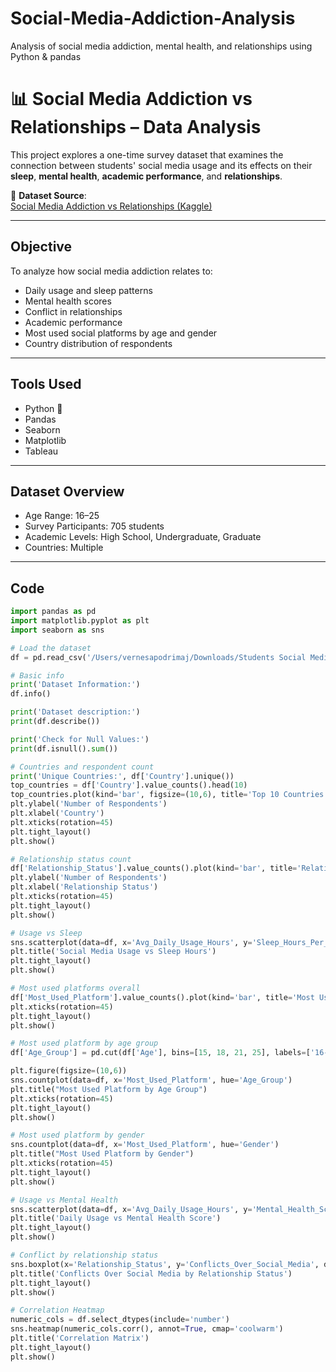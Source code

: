 # Social-Media-Addiction-Analysis
Analysis of social media addiction, mental health, and relationships using Python &amp; pandas
# 📊 Social Media Addiction vs Relationships – Data Analysis

This project explores a one-time survey dataset that examines the connection between students' social media usage and its effects on their **sleep**, **mental health**, **academic performance**, and **relationships**.

🔗 **Dataset Source**:  
[Social Media Addiction vs Relationships (Kaggle)](https://www.kaggle.com/datasets/adilshamim8/social-media-addiction-vs-relationships)

---

## Objective

To analyze how social media addiction relates to:
- Daily usage and sleep patterns
- Mental health scores
- Conflict in relationships
- Academic performance
- Most used social platforms by age and gender
- Country distribution of respondents

---

## Tools Used

- Python 🐍
- Pandas
- Seaborn
- Matplotlib
- Tableau

---

## Dataset Overview

- Age Range: 16–25
- Survey Participants: 705 students
- Academic Levels: High School, Undergraduate, Graduate
- Countries: Multiple

---

## Code

```python
import pandas as pd
import matplotlib.pyplot as plt
import seaborn as sns

# Load the dataset
df = pd.read_csv('/Users/vernesapodrimaj/Downloads/Students Social Media Addiction.csv')

# Basic info
print('Dataset Information:')
df.info()

print('Dataset description:')
print(df.describe())

print('Check for Null Values:')
print(df.isnull().sum())

# Countries and respondent count
print('Unique Countries:', df['Country'].unique())
top_countries = df['Country'].value_counts().head(10)
top_countries.plot(kind='bar', figsize=(10,6), title='Top 10 Countries by Respondent Count')
plt.ylabel('Number of Respondents')
plt.xlabel('Country')
plt.xticks(rotation=45)
plt.tight_layout()
plt.show()

# Relationship status count
df['Relationship_Status'].value_counts().plot(kind='bar', title='Relationship Status Count')
plt.ylabel('Number of Respondents')
plt.xlabel('Relationship Status')
plt.xticks(rotation=45)
plt.tight_layout()
plt.show()

# Usage vs Sleep
sns.scatterplot(data=df, x='Avg_Daily_Usage_Hours', y='Sleep_Hours_Per_Night')
plt.title('Social Media Usage vs Sleep Hours')
plt.tight_layout()
plt.show()

# Most used platforms overall
df['Most_Used_Platform'].value_counts().plot(kind='bar', title='Most Used Social Media Platforms')
plt.xticks(rotation=45)
plt.tight_layout()
plt.show()

# Most used platform by age group
df['Age_Group'] = pd.cut(df['Age'], bins=[15, 18, 21, 25], labels=['16-18', '19-21', '22-25'])

plt.figure(figsize=(10,6))
sns.countplot(data=df, x='Most_Used_Platform', hue='Age_Group')
plt.title("Most Used Platform by Age Group")
plt.xticks(rotation=45)
plt.tight_layout()
plt.show()

# Most used platform by gender
sns.countplot(data=df, x='Most_Used_Platform', hue='Gender')
plt.title("Most Used Platform by Gender")
plt.xticks(rotation=45)
plt.tight_layout()
plt.show()

# Usage vs Mental Health
sns.scatterplot(data=df, x='Avg_Daily_Usage_Hours', y='Mental_Health_Score')
plt.title('Daily Usage vs Mental Health Score')
plt.tight_layout()
plt.show()

# Conflict by relationship status
sns.boxplot(x='Relationship_Status', y='Conflicts_Over_Social_Media', data=df)
plt.title('Conflicts Over Social Media by Relationship Status')
plt.tight_layout()
plt.show()

# Correlation Heatmap
numeric_cols = df.select_dtypes(include='number')
sns.heatmap(numeric_cols.corr(), annot=True, cmap='coolwarm')
plt.title('Correlation Matrix')
plt.tight_layout()
plt.show()
